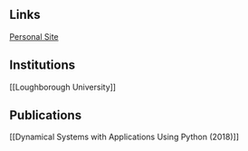 ## Links
[Personal Site](https://drstephenlynch.github.io/webpages/)
## Institutions
[[Loughborough University]]
## Publications
[[Dynamical Systems with Applications Using Python (2018)]]
